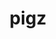 ---
title: "pigz"
layout: cache
categories: [package, v0.18.0]
meta: {"versions": ["2.7"], "compilers": ["gcc@=7.5.0", "gcc@=8.4.0"], "oss": ["ubuntu18.04"], "platforms": ["linux"], "targets": ["x86_64"], "stacks": ["build_systems", "data-vis-sdk", "e4s", "radiuss", "root", "tutorial"], "num_specs": 2, "num_specs_by_stack": {"root": 2, "data-vis-sdk": 1, "e4s": 1, "radiuss": 1, "build_systems": 1, "tutorial": 2}}
spec_details: [{"hash": "i74tgiq3mfpjl2zih7gdmaaxrspwpuph", "compiler": "gcc@=7.5.0", "versions": ["2.7"], "os": "ubuntu18.04", "platform": "linux", "target": "x86_64", "variants": [], "stacks": ["root", "data-vis-sdk", "e4s", "radiuss", "build_systems", "tutorial"], "size": "-", "tarball": "https://binaries.spack.io/releases/v0.18.0/build_cache/linux-ubuntu18.04-x86_64/gcc-7.5.0/pigz-2.7/linux-ubuntu18.04-x86_64-gcc-7.5.0-pigz-2.7-i74tgiq3mfpjl2zih7gdmaaxrspwpuph.spack"}, {"hash": "4ocehhgcnxjdwwvx223wussvgvfazswn", "compiler": "gcc@=8.4.0", "versions": ["2.7"], "os": "ubuntu18.04", "platform": "linux", "target": "x86_64", "variants": [], "stacks": ["tutorial", "root"], "size": "-", "tarball": "https://binaries.spack.io/releases/v0.18.0/build_cache/linux-ubuntu18.04-x86_64/gcc-8.4.0/pigz-2.7/linux-ubuntu18.04-x86_64-gcc-8.4.0-pigz-2.7-4ocehhgcnxjdwwvx223wussvgvfazswn.spack"}]
---